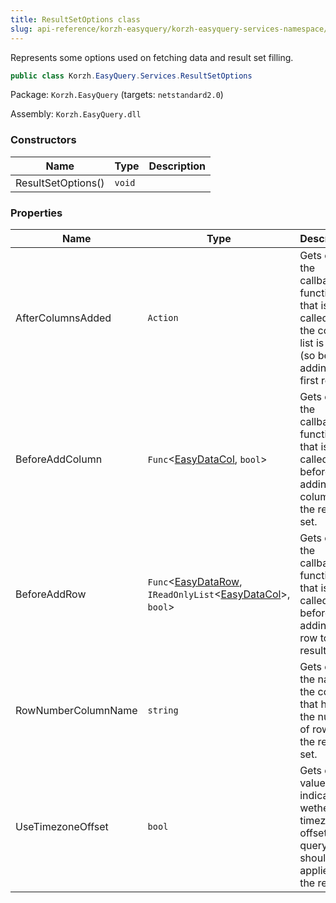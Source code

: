 ```yaml
---
title: ResultSetOptions class
slug: api-reference/korzh-easyquery/korzh-easyquery-services-namespace/resultsetoptions-class
---
```


Represents some options used on fetching data and result set filling.
```csharp
public class Korzh.EasyQuery.Services.ResultSetOptions

```
Package: `Korzh.EasyQuery` (targets: `netstandard2.0`)

Assembly: `Korzh.EasyQuery.dll`

### Constructors

| Name | Type | Description | 
| --- | --- | --- | 
| ResultSetOptions() | `void` |  | 


### Properties

| Name | Type | Description | 
| --- | --- | --- | 
| AfterColumnsAdded | `Action` | Gets or sets the callback function that is called after the column list is filled (so befor adding the first row) | 
| BeforeAddColumn | `Func`&lt;[EasyDataCol](//easyquery/docs/api-reference/easydata-core/easydata-namespace/easydatacol-class), `bool`&gt; | Gets or sets the callback function that is called before adding a column to the result set. | 
| BeforeAddRow | `Func`&lt;[EasyDataRow](//easyquery/docs/api-reference/easydata-core/easydata-namespace/easydatarow-class), `IReadOnlyList`&lt;[EasyDataCol](//easyquery/docs/api-reference/easydata-core/easydata-namespace/easydatacol-class)&gt;, `bool`&gt; | Gets or sets the callback function that is called before adding a row to the result set. | 
| RowNumberColumnName | `string` | Gets or sets the name of the column that holds the number of rows in the result set. | 
| UseTimezoneOffset | `bool` | Gets or sets value indicating wether timezone offset from query  should be applied to the result |